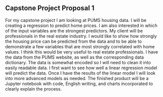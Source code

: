 ## Capstone Project Proposal 1

For my capstone project I am looking at PUMS housing data. I will be creating a regression to predict home prices. I am also interested in which of the input variables are the strongest predictors.
My client will be professionals in the real estate industry. I would like to show how strongly the housing price can be predicted from the data and to be able to demonstrate a few variables that are most strongly correlated with home values. I think this would be very useful to real estate professionals.
I have the data from the PUMS website, as well as the corresponding data dictionary. The data is somewhat encoded so I will need to clean it into easily readable data.
I first want to see how well a linear regression model will predict the data. Once I have the results of the linear model I will look into more advanced models as needed.
The finished product will be a Jupyter notebook with code, English writing, and charts incorporated to clearly explain the process.
